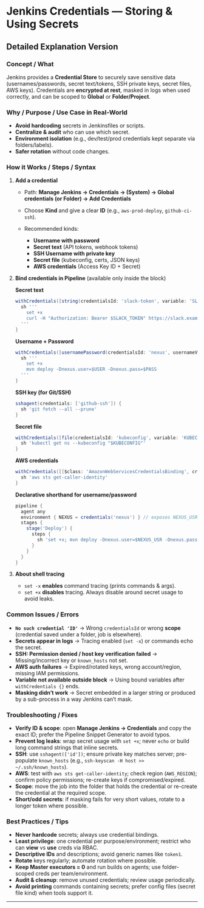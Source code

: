 # Jenkins Credentials — Storing & Using Secrets

## Detailed Explanation Version

### Concept / What

Jenkins provides a **Credential Store** to securely save sensitive data (usernames/passwords, secret text/tokens, SSH private keys, secret files, AWS keys). Credentials are **encrypted at rest**, masked in logs when used correctly, and can be scoped to **Global** or **Folder/Project**.

### Why / Purpose / Use Case in Real-World

* **Avoid hardcoding** secrets in Jenkinsfiles or scripts.
* **Centralize & audit** who can use which secret.
* **Environment isolation** (e.g., dev/test/prod credentials kept separate via folders/labels).
* **Safer rotation** without code changes.

### How it Works / Steps / Syntax

1. **Add a credential**

   * Path: **Manage Jenkins → Credentials → (System) → Global credentials (or Folder) → Add Credentials**
   * Choose **Kind** and give a clear **ID** (e.g., `aws-prod-deploy`, `github-ci-ssh`).
   * Recommended kinds:

     * **Username with password**
     * **Secret text** (API tokens, webhook tokens)
     * **SSH Username with private key**
     * **Secret file** (kubeconfig, certs, JSON keys)
     * **AWS credentials** (Access Key ID + Secret)

2. **Bind credentials in Pipeline** (available only inside the block)

   **Secret text**

   ```groovy
   withCredentials([string(credentialsId: 'slack-token', variable: 'SLACK_TOKEN')]) {
     sh '''
       set +x
       curl -H "Authorization: Bearer $SLACK_TOKEN" https://slack.example/api
     '''
   }
   ```

   **Username + Password**

   ```groovy
   withCredentials([usernamePassword(credentialsId: 'nexus', usernameVariable: 'USER', passwordVariable: 'PASS')]) {
     sh '''
       set +x
       mvn deploy -Dnexus.user=$USER -Dnexus.pass=$PASS
     '''
   }
   ```

   **SSH key (for Git/SSH)**

   ```groovy
   sshagent(credentials: ['github-ssh']) {
     sh 'git fetch --all --prune'
   }
   ```

   **Secret file**

   ```groovy
   withCredentials([file(credentialsId: 'kubeconfig', variable: 'KUBECONFIG')]) {
     sh 'kubectl get ns --kubeconfig "$KUBECONFIG"'
   }
   ```

   **AWS credentials**

   ```groovy
   withCredentials([[$class: 'AmazonWebServicesCredentialsBinding', credentialsId: 'aws-prod']]) {
     sh 'aws sts get-caller-identity'
   }
   ```

   **Declarative shorthand for username/password**

   ```groovy
   pipeline {
     agent any
     environment { NEXUS = credentials('nexus') } // exposes NEXUS_USR and NEXUS_PSW
     stages {
       stage('Deploy') {
         steps {
           sh 'set +x; mvn deploy -Dnexus.user=$NEXUS_USR -Dnexus.pass=$NEXUS_PSW'
         }
       }
     }
   }
   ```

3. **About shell tracing**

   * `set -x` **enables** command tracing (prints commands & args).
   * `set +x` **disables** tracing. Always disable around secret usage to avoid leaks.

### Common Issues / Errors

* **`No such credential 'ID'`** → Wrong `credentialsId` or wrong **scope** (credential saved under a folder, job is elsewhere).
* **Secrets appear in logs** → Tracing enabled (`set -x`) or commands echo the secret.
* **SSH: Permission denied / host key verification failed** → Missing/incorrect key or `known_hosts` not set.
* **AWS auth failures** → Expired/rotated keys, wrong account/region, missing IAM permissions.
* **Variable not available outside block** → Using bound variables after `withCredentials {}` ends.
* **Masking didn’t work** → Secret embedded in a larger string or produced by a sub-process in a way Jenkins can’t mask.

### Troubleshooting / Fixes

* **Verify ID & scope**: open **Manage Jenkins → Credentials** and copy the exact ID; prefer the Pipeline Snippet Generator to avoid typos.
* **Prevent log leaks**: wrap secret usage with `set +x`; never `echo` or build long command strings that inline secrets.
* **SSH**: use `sshagent(['id'])`; ensure private key matches server; pre-populate `known_hosts` (e.g., `ssh-keyscan -H host >> ~/.ssh/known_hosts`).
* **AWS**: test with `aws sts get-caller-identity`; check region (`AWS_REGION`); confirm policy permissions; re-create keys if compromised/expired.
* **Scope**: move the job into the folder that holds the credential or re-create the credential at the required scope.
* **Short/odd secrets**: if masking fails for very short values, rotate to a longer token where possible.

### Best Practices / Tips

* **Never hardcode** secrets; always use credential bindings.
* **Least privilege**: one credential per purpose/environment; restrict who can **view** vs **use** creds via RBAC.
* **Descriptive IDs** and descriptions; avoid generic names like `token1`.
* **Rotate** keys regularly; automate rotation where possible.
* **Keep Master executors = 0** and run builds on agents; use folder-scoped creds per team/environment.
* **Audit & cleanup**: remove unused credentials; review usage periodically.
* **Avoid printing** commands containing secrets; prefer config files (secret file kind) when tools support it.

---

